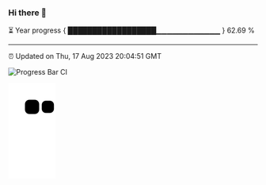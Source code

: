 ### Hi there 👋

⏳ Year progress { ██████████████████▁▁▁▁▁▁▁▁▁▁▁▁ } 62.69 %

---

⏰ Updated on Thu, 17 Aug 2023 20:04:51 GMT

![Progress Bar CI](https://github.com/liununu/liununu/workflows/Progress%20Bar%20CI/badge.svg)

![](https://raw.githubusercontent.com/ZRQ-rikkie/ZRQ-rikkie/main/assets/github-contribution-grid-snake.svg)              
